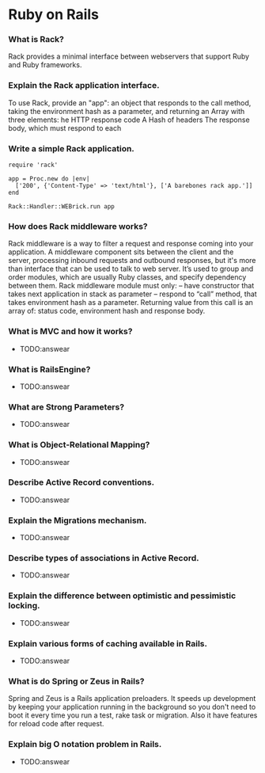 # Ruby on Rails

### What is Rack?
Rack provides a minimal interface between webservers that support Ruby and Ruby frameworks.

### Explain the Rack application interface.
To use Rack, provide an "app": an object that responds to the call method, taking the environment hash as a parameter, and returning an Array with three elements:
he HTTP response code
A Hash of headers
The response body, which must respond to each

### Write a simple Rack application.

```
require 'rack'

app = Proc.new do |env|
  ['200', {'Content-Type' => 'text/html'}, ['A barebones rack app.']]
end

Rack::Handler::WEBrick.run app
```

### How does Rack middleware works?
Rack middleware is a way to filter a request and response coming into your application. A middleware component sits between the client and the server, processing inbound requests and outbound responses, but it's more than interface that can be used to talk to web server. It’s used to group and order modules, which are usually Ruby classes, and specify dependency between them. Rack middleware module must only: – have constructor that takes next application in stack as parameter – respond to “call” method, that takes environment hash as a parameter. Returning value from this call is an array of: status code, environment hash and response body.

### What is MVC and how it works?
- TODO:answear

### What is RailsEngine?
- TODO:answear

### What are Strong Parameters?
- TODO:answear

### What is Object-Relational Mapping?
- TODO:answear

### Describe Active Record conventions.
- TODO:answear

### Explain the Migrations mechanism.
- TODO:answear

### Describe types of associations in Active Record.
- TODO:answear

### Explain the difference between optimistic and pessimistic locking.
- TODO:answear

### Explain various forms of caching available in Rails.
- TODO:answear

### What is do Spring or Zeus in Rails?
Spring and Zeus is a Rails application preloaders. It speeds up development by keeping your application running in the background so you don't need to boot it every time you run a test, rake task or migration.
Also it have features for reload code after request.

### Explain big O notation problem in Rails.
- TODO:answear


